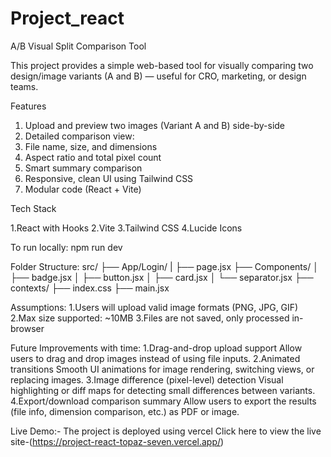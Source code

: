 
# Project_react
A/B Visual Split Comparison Tool

This project provides a simple web-based tool for visually comparing two design/image variants (A and B) — useful for CRO, marketing, or design teams.

Features

1. Upload and preview two images (Variant A and B) side-by-side
2. Detailed comparison view:
3. File name, size, and dimensions
4. Aspect ratio and total pixel count
5. Smart summary comparison
6. Responsive, clean UI using Tailwind CSS
7. Modular code (React + Vite)

Tech Stack


1.React with Hooks
2.Vite
3.Tailwind CSS
4.Lucide Icons



To run locally:
npm run dev

Folder Structure:
src/
├── App/Login/
|         ├── page.jsx
├── Components/
│   ├── badge.jsx
│   ├── button.jsx
│   ├── card.jsx
│   └── separator.jsx
├── contexts/
├── index.css
├── main.jsx

Assumptions:
1.Users will upload valid image formats (PNG, JPG, GIF)
2.Max size supported: ~10MB
3.Files are not saved, only processed in-browser

Future Improvements with time:
1.Drag-and-drop upload support
Allow users to drag and drop images instead of using file inputs.
2.Animated transitions
Smooth UI animations for image rendering, switching views, or replacing images.
3.Image difference (pixel-level) detection
Visual highlighting or diff maps for detecting small differences between variants.
4.Export/download comparison summary
Allow users to export the results (file info, dimension comparison, etc.) as PDF or image.

Live Demo:-
The project is deployed using vercel
Click here to view the live site-(https://project-react-topaz-seven.vercel.app/)





